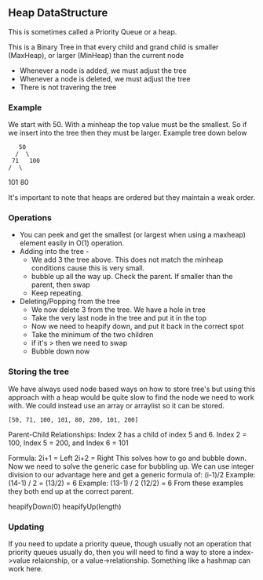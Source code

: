 ## Heap DataStructure

This is sometimes called a Priority Queue or a heap.

This is a Binary Tree in that every child and grand child is smaller (MaxHeap), or larger (MinHeap) than the current node

* Whenever a node is added, we must adjust the tree
* Whenever a node is deleted, we must adjust the tree
* There is not travering the tree

### Example

We start with 50. With a minheap the top value must be the smallest. So if we insert into the tree then they must be larger. Example tree down below

       50
      /  \
     71   100
    /  \
   101  80

It's important to note that heaps are ordered but they maintain a weak order.

### Operations

* You can peek and get the smallest (or largest when using a maxheap) element easily in O(1) operation.
* Adding into the tree -
  - We add 3 the tree above. This does not match the minheap conditions cause this is very small.
  - bubble up all the way up. Check the parent. If smaller than the parent, then swap
  - Keep repeating.
* Deleting/Popping from the tree
  - We now delete 3 from the tree. We have a hole in tree
  - Take the very last node in the tree and put it in the top
  - Now we need to heapify down, and put it back in the correct spot
  - Take the minimum of the two children
  - if it's > then we need to swap
  - Bubble down now

### Storing the tree

We have always used node based ways on how to store tree's but using this approach with a heap would be quite slow to find the node we need to work with. We could instead use an array or arraylist so it can be stored.

`[50, 71, 100, 101, 80, 200, 101, 200]`

Parent-Child Relationships:
Index 2 has a child of index 5 and 6.
Index 2 = 100, Index 5 = 200, and Index 6 = 101

Formula: 2i+1 = Left
         2i+2 = Right
This solves how to go and bubble down. Now we need to solve the generic case for bubbling up.
We can use integer division to our advantage here and get a generic formula of: (i-1)/2
Example: (14-1) / 2 = (13/2) = 6
Example: (13-1) / 2 (12/2) = 6
From these examples they both end up at the correct parent.

heapifyDown(0)
heapifyUp(length)

### Updating

If you need to update a priority queue, though usually not an operation that priority queues usually do, then you will need to find a way to store a index->value relaionship, or a value->relationship. Something like a hashmap can work here.

